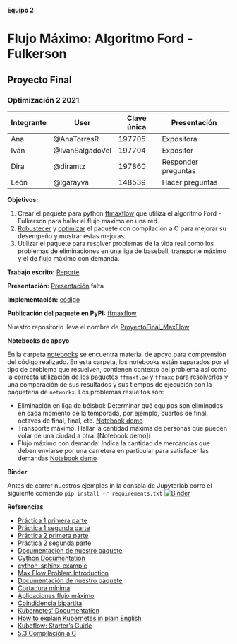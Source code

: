 **Equipo 2**
# Flujo Máximo: Algoritmo Ford - Fulkerson 
## Proyecto Final
### Optimización 2 2021

| Integrante | User | Clave única | Presentación |
|---------------|-------|---------|-----|
| Ana | @AnaTorresR | 197705 | Expositora |
| Iván | @IvanSalgadoVel | 197704 | Expositor |
| Dira | @diramtz | 197860 | Responder preguntas |
| León| @lgarayva| 148539 | Hacer preguntas |

**Objetivos:** 

1. Crear el paquete para python [ffmaxflow](https://github.com/optimizacion-2-2021-1-gh-classroom/practica-1-segunda-parte-diramtz) que utiliza el algoritmo Ford - Fulkerson para hallar el flujo máximo en una red.
2. [Robustecer](https://github.com/optimizacion-2-2021-1-gh-classroom/practica-2-primera-parte-diramtz) y [optimizar](https://github.com/optimizacion-2-2021-1-gh-classroom/practica-2-segunda-parte-diramtz) el paquete con compilación a C para mejorar su desempeño y mostrar estas mejoras.
3. Utilizar el paquete para resolver problemas de la vida real como los problemas de eliminaciones en una liga de baseball, transporte máximo y el de flujo máximo con demanda.

**Trabajo escrito:** [Reporte](https://github.com/diramtz/ProyectoFinal_MaxFlow/blob/main/reporte_equipo_2.ipynb)

**Presentación:** [Presentación](https://github.com/diramtz/ProyectoFinal_MaxFlow/blob/main/presentacion)   falta

**Implementación:** [código](https://github.com/diramtz/ProyectoFinal_MaxFlow/tree/main/ffmaxc)     

**Publicación del paquete en PyPI:** [ffmaxflow](https://pypi.org/project/ffmaxflow/) 

Nuestro repositorio lleva el nombre de [ProyectoFinal_MaxFlow](https://github.com/diramtz/ProyectoFinal_MaxFlow)


**Notebooks de apoyo**

En la carpeta [notebooks](https://github.com/diramtz/ProyectoFinal_MaxFlow/tree/main/notebooks) se encuentra material de apoyo para comprensión del código realizado. En esta carpeta, los notebooks están separados por el tipo de problema que resuelven, contienen contexto del problema así como la correcta utilización de los paquetes `ffmaxflow` y `ffmaxc` para resolverlos y una comparación de sus resultados y sus tiempos de ejecución con la paquetería de `networkx`. Los problemas resueltos son:

+ Eliminación en liga de béisbol: Determinar qué equipos son eliminados en cada momento de la temporada, por ejemplo, cuartos de final, octavos de final, final, etc. [Notebook demo](https://github.com/diramtz/ProyectoFinal_MaxFlow/blob/main/notebooks/baseball_elimination.ipynb)
+ Transporte máximo: Hallar la cantidad máxima de personas que pueden volar de una ciudad a otra. [Notebook demo](
+ Flujo máximo con demanda: Indica la cantidad de mercancías que deben enviarse por una carretera en particular para satisfacer las demandas [Notebook demo](https://github.com/diramtz/ProyectoFinal_MaxFlow/blob/main/notebooks/circulation_demand_problem.ipynb)

**Binder**

Antes de correr nuestros ejemplos in la consola de Jupyterlab corre el siguiente comando `pip install -r requirements.txt`
[![Binder](https://mybinder.org/badge_logo.svg)](https://mybinder.org/v2/gh/diramtz/ProyectoFinal_MaxFlow/HEAD?urlpath=lab)

**Referencias**

+ [Práctica 1 primera parte](https://github.com/optimizacion-2-2021-1-gh-classroom/practica-1-primera-parte-diramtz)
+ [Práctica 1 segunda parte](https://github.com/optimizacion-2-2021-1-gh-classroom/practica-1-segunda-parte-diramtz)
+ [Práctica 2 primera parte](https://github.com/optimizacion-2-2021-1-gh-classroom/practica-2-primera-parte-diramtz)
+ [Práctica 2 segunda parte](https://github.com/optimizacion-2-2021-1-gh-classroom/practica-2-segunda-parte-diramtz)
+ [Documentación de nuestro paquete](https://optimizacion-2-2021-1-gh-classroom.github.io/practica-2-segunda-parte-diramtz/)
+ [Cython Documentation](https://cython.readthedocs.io/en/latest/src/userguide/language_basics.html)
+ [cython-sphinx-example](https://github.com/abingham/cython-sphinx-example)
+ [Max Flow Problem Introduction](https://www.geeksforgeeks.org/max-flow-problem-introduction/)
+ [Documentación de nuestro paquete](https://optimizacion-2-2021-1-gh-classroom.github.io/practica-2-segunda-parte-diramtz/maxflow.html)
+ [Cortadura mínima](https://en.wikipedia.org/wiki/Max-flow_min-cut_theorem)
+ [Aplicaciones flujo máximo](https://en.wikipedia.org/wiki/Maximum_flow_problem#Real_world_applications)
+ [Coindidencia bipartita](https://en.wikipedia.org/wiki/Introduction_to_Algorithms)
+ [Kubernetes' Documentation](https://kubernetes.io/es/docs/concepts/)
+ [How to explain Kubernetes in plain English](https://enterprisersproject.com/article/2017/10/how-explain-kubernetes-plain-english)
+ [Kubeflow: Starter’s Guide](https://www.globaldots.com/resources/blog/kubeflow-concepts-use-cases-and-starters-guide/)
+ [5.3 Compilación a C](https://itam-ds.github.io/analisis-numerico-computo-cientifico/V.optimizacion_de_codigo/5.3/Compilacion_a_C.html#compilacion-aot-y-jit)
